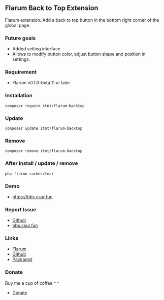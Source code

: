 ## Flarum Back to Top Extension
Flarum extension. Add a back to top button in the bottom right corner of the global page.

### Future goals
- Added setting interface.
- Allows to modify button color, adjust button shape and position in settings.

### Requirement
  - Flarum v0.1.0-beta.11 or later

### Installation
```
composer require itnt/flarum-backtop

```

### Update
```
composer update itnt/flarum-backtop
```

### Remove
```
composer remove itnt/flarum-backtop
```

### After install / update / remove
```
php flarum cache:clear
```


### Demo
  - https://bbs.csur.fun

### Report Issue
  - [Github](https://github.com/Littlegolden/flarum-backtop/issues)
  - [bbs.csur.fun](https://bbs.csur.fun/t/chatroom)

### Links
  - [Flarum](https://discuss.flarum.org/d/22631)
  - [Github](https://github.com/Littlegolden/flarum-backtop)
  - [Packagist](https://packagist.org/packages/itnt/flarum-backtop)

### Donate
Buy me a cup of coffee \^_\^

  - [Donate](https://pay.csur.fun)
